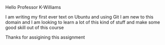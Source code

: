 Hello Professor K-Williams

I am writing my first ever text on Ubuntu and using Git
I am new to this domain and I am looking to learn a lot of this kind of stuff and make some good skill out of this course

Thanks for assigining this assignment
 
